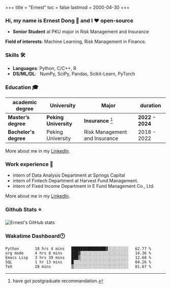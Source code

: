 +++
title = "Ernest"
toc = false
lastmod = 2000-04-30
+++

### Hi, my name is Ernest Dong 👋 and I ❤️ open-source

- **Senior Student** at PKU major in Risk Management and Insurance

**Field of interests**: Machine Learning, Risk Management in Finance.

### Skills 🛠️

- **Languages**:        Python, C/C++, R
- **DS/ML/DL**: &nbsp;  NumPy, SciPy, Pandas, Scikit-Learn, PyTorch

### Education 🎓

| academic degree       | University            | Major                         | duration        |
| --------------------- | --------------------- | ----------------------------- | --------------- |
| **Master’s degree**   | **Peking University** | **Insurance** [^1]            | **2022 - 2024** |
| **Bachelor's degree** | Peking University     | Risk Management and Insurance | 2018 - 2022     |

More about me in my [LinkedIn](https://www.linkedin.com/in/晨阳-董-918ab41b4/).

### Work experience 👔

- intern of Data Analysis Department at Springs Capital
- intern of Fintech Department at Harvest Fund Management.
- intern of Fixed Income Department in E Fund Management Co., Ltd.

More about me in my [LinkedIn](https://www.linkedin.com/in/晨阳-董-918ab41b4/).

### Github Stats ⭐

![Ernest's GitHub stats](https://github-readme-stats.vercel.app/api?username=ErnestDong&show_icons=true)

### Wakatime Dashboard🕛

<!--START_SECTION:waka-->
```text
Python       18 hrs 4 mins   ███████████████▓░░░░░░░░░   62.77 % 
org mode     4 hrs 8 mins    ███▓░░░░░░░░░░░░░░░░░░░░░   14.36 % 
Emacs Lisp   3 hrs 39 mins   ███▒░░░░░░░░░░░░░░░░░░░░░   12.68 % 
SQL          1 hr 13 mins    █░░░░░░░░░░░░░░░░░░░░░░░░   04.26 % 
TeX          28 mins         ▒░░░░░░░░░░░░░░░░░░░░░░░░   01.67 % 
```
<!--END_SECTION:waka-->

[^1]: have got postgraduate recommandation.
